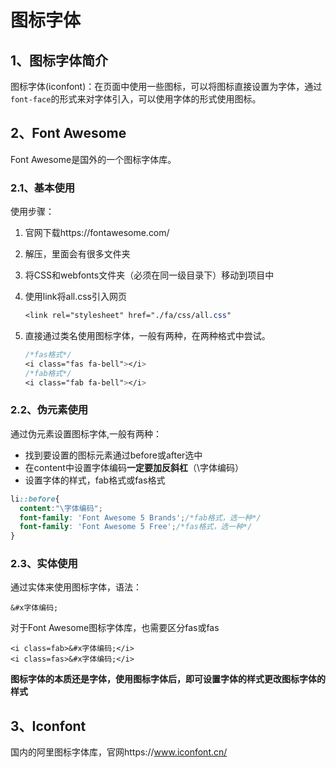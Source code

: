 # 图标字体

## 1、图标字体简介

图标字体(iconfont)：在页面中使用一些图标，可以将图标直接设置为字体，通过`font-face`的形式来对字体引入，可以使用字体的形式使用图标。

## 2、Font Awesome

Font Awesome是国外的一个图标字体库。

### 2.1、基本使用

使用步骤：

1. 官网下载https://fontawesome.com/

2. 解压，里面会有很多文件夹

3. 将CSS和webfonts文件夹（必须在同一级目录下）移动到项目中

4. 使用link将all.css引入网页

   ```css
   <link rel="stylesheet" href="./fa/css/all.css"
   ```

5. 直接通过类名使用图标字体，一般有两种，在两种格式中尝试。

   ```css
   /*fas格式*/
   <i class="fas fa-bell"></i>
   /*fab格式*/
   <i class="fab fa-bell"></i>
   ```

### 2.2、伪元素使用

通过伪元素设置图标字体,一般有两种：

- 找到要设置的图标元素通过before或after选中
- 在content中设置字体编码**一定要加反斜杠**（\字体编码）
- 设置字体的样式，fab格式或fas格式

````css
li::before{
  content:"\字体编码";
  font-family: 'Font Awesome 5 Brands';/*fab格式，选一种*/
  font-family: 'Font Awesome 5 Free';/*fas格式，选一种*/
}
````

### 2.3、实体使用

通过实体来使用图标字体，语法：

```
&#x字体编码;
```

对于Font Awesome图标字体库，也需要区分fas或fas

```
<i class=fab>&#x字体编码;</i>
<i class=fas>&#x字体编码;</i>
```

**图标字体的本质还是字体，使用图标字体后，即可设置字体的样式更改图标字体的样式**

## 3、Iconfont

国内的阿里图标字体库，官网https://www.iconfont.cn/

